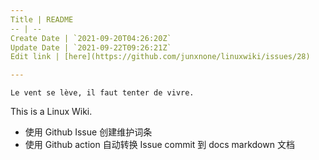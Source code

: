 ```yaml
---
Title | README
-- | --
Create Date | `2021-09-20T04:26:20Z`
Update Date | `2021-09-22T09:26:21Z`
Edit link | [here](https://github.com/junxnone/linuxwiki/issues/28)

---
```

`Le vent se lève, ‌‍‍‌‍​‌‌‍​‍‌‌‌‌​‌‌‍‍‍​‌‍‍‍‍​‌‍‍‍‍​‌‍‍‌‍​‌‌‍​‍‍‌‌‌​‌‌‍‍‍​‌‌‌‍‍​‌‍‍‍‍​‌‍‍‌‍​‌‌‍​‌‌‌‌‍​‌‌‍‌​‍‌‌‌‌​‍‍‍‍‍​‍‍‍​‍‌​‌​‌‌‌​‌‌‌‌​‌‌‍il faut tenter de vivre.`

This is a Linux Wiki.

- 使用 Github Issue 创建维护词条
- 使用 Github action 自动转换 Issue commit 到 docs markdown 文档



